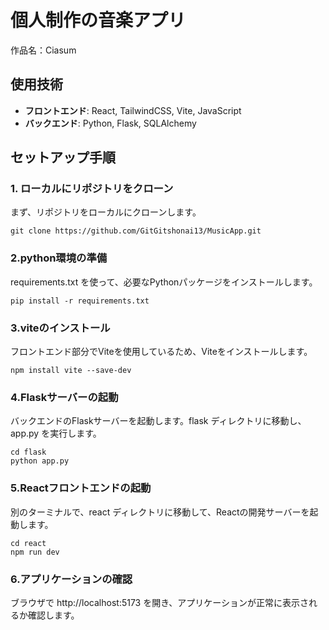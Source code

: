# 個人制作の音楽アプリ

作品名：Ciasum
## 使用技術
- **フロントエンド**: React, TailwindCSS, Vite, JavaScript
- **バックエンド**: Python, Flask, SQLAlchemy

## セットアップ手順

### 1. ローカルにリポジトリをクローン
まず、リポジトリをローカルにクローンします。
```
git clone https://github.com/GitGitshonai13/MusicApp.git
```
### 2.python環境の準備
requirements.txt を使って、必要なPythonパッケージをインストールします。

```
pip install -r requirements.txt
```
### 3.viteのインストール
フロントエンド部分でViteを使用しているため、Viteをインストールします。
```
npm install vite --save-dev
```

### 4.Flaskサーバーの起動
バックエンドのFlaskサーバーを起動します。flask ディレクトリに移動し、app.py を実行します。
```
cd flask
python app.py
```

### 5.Reactフロントエンドの起動
別のターミナルで、react ディレクトリに移動して、Reactの開発サーバーを起動します。
```
cd react
npm run dev
```

### 6.アプリケーションの確認
ブラウザで http://localhost:5173 を開き、アプリケーションが正常に表示されるか確認します。
